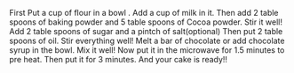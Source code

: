 First Put a cup of flour in a bowl .
Add a cup of milk in it.
Then add 2 table spoons of baking powder and 5 table spoons of Cocoa powder.
Stir it well!
Add 2 table spoons of sugar and a pintch of salt(optional)
Then put 2 table spoons of oil.
Stir everything well!
Melt a bar of chocolate or add chocolate syrup in the bowl.
Mix it well!
Now put it in the microwave for 1.5 minutes to pre heat.
Then put it for 3 minutes.
And your cake is ready!!
